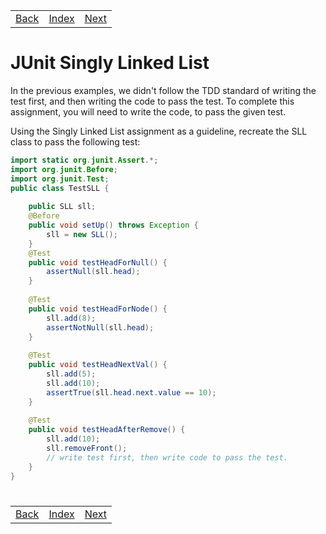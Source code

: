 <table width="100%">
    <tr>
        <td><a href="./004_Assertions.md">Back</a></td>
        <td><a href="../Index.md">Index</a></td>
        <td><a href="./006_JUnit_Spring.md">Next</a></td>
    </tr>
</table>

#

#   JUnit Singly Linked List
In the previous examples, we didn't follow the TDD standard of writing the test first, and then writing the code to pass the test.  To complete this assignment, you will need to write the code, to pass the given test.

Using the Singly Linked List assignment as a guideline, recreate the SLL class to pass the following test:
```java
import static org.junit.Assert.*;
import org.junit.Before;
import org.junit.Test;
public class TestSLL {
    
    public SLL sll;
    @Before
    public void setUp() throws Exception {
        sll = new SLL();
    }
    @Test
    public void testHeadForNull() {
        assertNull(sll.head);
    }
    
    @Test
    public void testHeadForNode() {
        sll.add(8);
        assertNotNull(sll.head);
    }
    
    @Test
    public void testHeadNextVal() {
        sll.add(5);
        sll.add(10);
        assertTrue(sll.head.next.value == 10);
    }
    
    @Test
    public void testHeadAfterRemove() {
        sll.add(10);
        sll.removeFront();
        // write test first, then write code to pass the test.
    }
}
```
#

[]()
<table width="100%">
    <tr>
        <td><a href="./004_Assertions.md">Back</a></td>
        <td><a href="../Index.md">Index</a></td>
        <td><a href="./006_JUnit_Spring.md">Next</a></td>
    </tr>
</table>